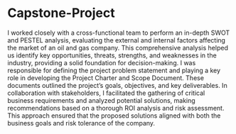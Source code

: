 # Capstone-Project
I worked closely with a cross-functional team to perform an in-depth SWOT and PESTEL analysis, evaluating the external and internal factors affecting the market of an oil and gas company. This comprehensive analysis helped us identify key opportunities, threats, strengths, and weaknesses in the industry, providing a solid foundation for decision-making. I was responsible for defining the project problem statement and playing a key role in developing the Project Charter and Scope Document. These documents outlined the project’s goals, objectives, and key deliverables. In collaboration with stakeholders, I facilitated the gathering of critical business requirements and analyzed potential solutions, making recommendations based on a thorough ROI analysis and risk assessment. This approach ensured that the proposed solutions aligned with both the business goals and risk tolerance of the company.

